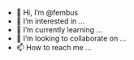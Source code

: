 - 👋 Hi, I’m @fembus
- 👀 I’m interested in ...
- 🌱 I’m currently learning ...
- 💞️ I’m looking to collaborate on ...
- 📫 How to reach me ...

<!---
fembus/fembus is a ✨ special ✨ repository because its `README.md` (this file) appears on your GitHub profile.
You can click the Preview link to take a look at your changes.
--->
